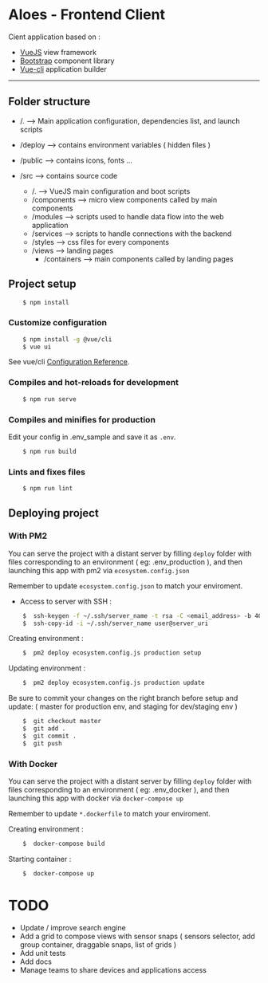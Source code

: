 # Aloes - Frontend Client

Cient application based on :
- [VueJS](https://vuejs.org/) view framework
- [Bootstrap](http://getbootstrap.com/) component library
- [Vue-cli](https://cli.vuejs.org/) application builder

---


## Folder structure

- /.  --> Main application configuration, dependencies list, and launch scripts 

- /deploy --> contains environment variables ( hidden files )

- /public --> contains icons, fonts ... 

- /src --> contains source code 
	- /.  -->  VueJS main configuration and boot scripts
	- /components --> micro view components called by main components
	- /modules --> scripts used to handle data flow into the web application
	- /services --> scripts to handle connections with the backend
	- /styles --> css files for every components
	- /views --> landing pages 
		- /containers --> main components called by landing pages
	

## Project setup

```bash
	$ npm install
```


### Customize configuration

```bash
	$ npm install -g @vue/cli
	$ vue ui
```
See vue/cli [Configuration Reference](https://cli.vuejs.org/config/).


### Compiles and hot-reloads for development

```bash
	$ npm run serve
```


### Compiles and minifies for production

Edit your config in .env_sample and save it as `.env`.

```bash
	$ npm run build
```


### Lints and fixes files

```bash
	$ npm run lint
```


## Deploying project

### With PM2 
You can serve the project with a distant server by filling `deploy` folder with files corresponding to an environment ( eg: .env_production ), and then launching this app with pm2 via `ecosystem.config.json` 

Remember to update `ecosystem.config.json` to match your enviroment.

- Access to server with SSH :

```bash
	$  ssh-keygen -f ~/.ssh/server_name -t rsa -C <email_address> -b 4096
	$  ssh-copy-id -i ~/.ssh/server_name user@server_uri
```

Creating environment :

```bash
	$  pm2 deploy ecosystem.config.js production setup
```

Updating environment :

```bash
	$  pm2 deploy ecosystem.config.js production update
```

Be sure to commit your changes on the right branch before setup and update: ( master for production env, and staging for dev/staging env )

```bash
	$  git checkout master
	$  git add .
	$  git commit .
	$  git push
```

### With Docker 
You can serve the project with a distant server by filling `deploy` folder with files corresponding to an environment ( eg: .env_docker ), and then launching this app with docker via `docker-compose up` 

Remember to update `*.dockerfile` to match your enviroment.


Creating environment :

```bash
	$  docker-compose build
```

Starting container :

```bash
	$  docker-compose up
```


# TODO 

- Update / improve search engine
- Add a grid to compose views with sensor snaps ( sensors selector, add group container, draggable snaps, list of grids )
- Add unit tests
- Add docs
- Manage teams to share devices and applications access

